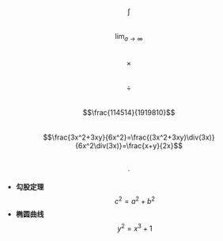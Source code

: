 $$\int$$  
$$\lim_{a\rightarrow\infty}$$  
$$\times$$  
$$\div$$  
$$\frac{114514}{1919810}$$  
$$\frac{3x^2+3xy}{6x^2}=\frac{(3x^2+3xy)\div(3x)}{6x^2\div(3x)}=\frac{x+y}{2x}$$  
$$\cdot$$  
- **勾股定理**  
$$c^2=a^2+b^2$$  
- **椭圆曲线**  
$$y^2=x^3+1$$  
